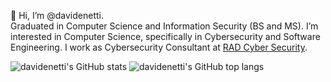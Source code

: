 👋 Hi, I’m @davidenetti.
\
Graduated in Computer Science and Information Security (BS and MS). I’m interested in Computer Science, specifically in Cybersecurity and Software Engineering. I work as Cybersecurity Consultant at [RAD Cyber Security](https://radsec.it/en/).

![davidenetti's GitHub stats](https://github-readme-stats.vercel.app/api?username=davidenetti&show_icons=true&theme=tokyonight&hide_border=true)
![davidenetti's GitHub top langs](https://github-readme-stats.vercel.app/api/top-langs/?username=davidenetti&theme=tokyonight&hide_border=true&layout=compact)
